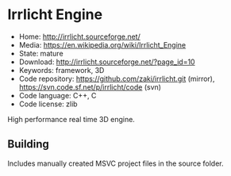 # Irrlicht Engine

- Home: http://irrlicht.sourceforge.net/
- Media: https://en.wikipedia.org/wiki/Irrlicht_Engine
- State: mature
- Download: http://irrlicht.sourceforge.net/?page_id=10
- Keywords: framework, 3D
- Code repository: https://github.com/zaki/irrlicht.git (mirror), https://svn.code.sf.net/p/irrlicht/code (svn)
- Code language: C++, C
- Code license: zlib

High performance real time 3D engine.

## Building

Includes manually created MSVC project files in the source folder.

